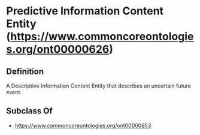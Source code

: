 # Predictive Information Content Entity (https://www.commoncoreontologies.org/ont00000626)

## Definition
A Descriptive Information Content Entity that describes an uncertain future event.

## Subclass Of
- https://www.commoncoreontologies.org/ont00000853

